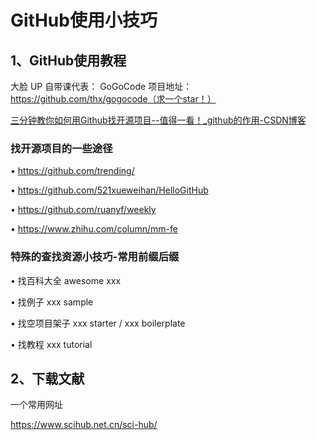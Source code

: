 # GitHub使用小技巧

## 1、GitHub使用教程

大脸 UP 自带课代表：
GoGoCode 项目地址：https://github.com/thx/gogocode（求一个star！）


[三分钟教你如何用Github找开源项目--值得一看！_github的作用-CSDN博客](https://blog.csdn.net/as480133937/article/details/105611577)

### 找开源项目的一些途径

• https://github.com/trending/

• https://github.com/521xueweihan/HelloGitHub

• https://github.com/ruanyf/weekly

• https://www.zhihu.com/column/mm-fe

### 特殊的查找资源小技巧-常用前缀后缀 

• 找百科大全 awesome xxx

• 找例子 xxx sample

• 找空项目架子 xxx starter / xxx boilerplate 

• 找教程  xxx tutorial

## 2、下载文献

一个常用网址

https://www.scihub.net.cn/sci-hub/







